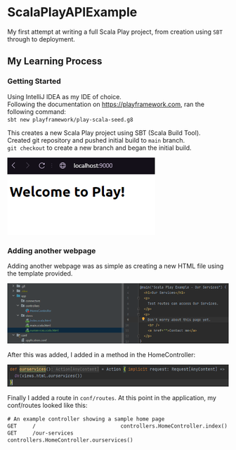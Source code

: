 # ScalaPlayAPIExample 

My first attempt at writing a full Scala Play project, from creation using `SBT` through to deployment.


## My Learning Process
### Getting Started

Using IntelliJ IDEA as my IDE of choice.\
Following the documentation on https://playframework.com, ran the following command:\
`sbt new playframework/play-scala-seed.g8`

This creates a new Scala Play project using SBT (Scala Build Tool).\
Created git repository and pushed initial build to `main` branch. \
`git checkout` to create a new branch and began the initial build.

![Fig-1 - Shows the sbt play framework default project running locally](scalaplayapiexample-images-for-readme/fig%201%20-%20Welcome%20to%20Play.png)

### Adding another webpage

Adding another webpage was as simple as creating a new HTML file using the template provided.

![Fig-2 - Showing another html file made to act as another webpage for the site.](scalaplayapiexample-images-for-readme/fig%202%20-%20Adding%20another%20html%20page.png)

After this was added, I added in a method in the HomeController:

![Fig-3 - New method added into HomeController, follows the logic of the default.](scalaplayapiexample-images-for-readme/fig%203%20-%20Adding%20controller%20method%20for%20another%20html%20page.png)

Finally I added a route in `conf/routes`. At this point in the application, my conf/routes looked like this:
```
# An example controller showing a sample home page
GET     /                           controllers.HomeController.index()
GET     /our-services               controllers.HomeController.ourservices()
```
